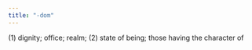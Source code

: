 ```yaml
---
title: "-dom"
---
```

(1) dignity; office; realm; (2) state of being; those having the character of

